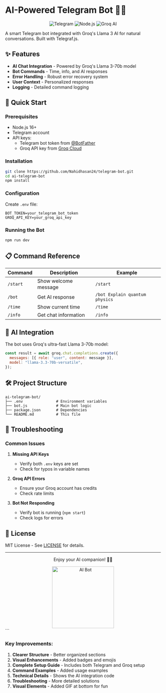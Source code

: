 # AI-Powered Telegram Bot 🤖💬

<div align="center">
  <img src="https://img.shields.io/badge/Telegram-2CA5E0?logo=telegram&logoColor=white" alt="Telegram">
  <img src="https://img.shields.io/badge/Node.js-43853D?logo=node.js&logoColor=white" alt="Node.js">
  <img src="https://img.shields.io/badge/Groq-AI-blueviolet" alt="Groq AI">
</div>

A smart Telegram bot integrated with Groq's Llama 3 AI for natural conversations. Built with Telegraf.js.

## ✨ Features

- **AI Chat Integration** - Powered by Groq's Llama 3-70b model
- **Bot Commands** - Time, info, and AI responses
- **Error Handling** - Robust error recovery system
- **User Context** - Personalized responses
- **Logging** - Detailed command logging

## 🚀 Quick Start

### Prerequisites

- Node.js 16+
- Telegram account
- API keys:
  - Telegram bot token from [@BotFather](https://t.me/BotFather)
  - Groq API key from [Groq Cloud](https://console.groq.com/)

### Installation

```bash
git clone https://github.com/Nahidhasan24/telegram-bot.git
cd ai-telegram-bot
npm install
```

### Configuration

Create `.env` file:

```env
BOT_TOKEN=your_telegram_bot_token
GROQ_API_KEY=your_groq_api_key
```

### Running the Bot

```bash
npm run dev
```

## 📋 Command Reference

| Command  | Description          | Example                        |
| -------- | -------------------- | ------------------------------ |
| `/start` | Show welcome message | `/start`                       |
| `/bot`   | Get AI response      | `/bot Explain quantum physics` |
| `/time`  | Show current time    | `/time`                        |
| `/info`  | Get chat information | `/info`                        |

## 🧠 AI Integration

The bot uses Groq's ultra-fast Llama 3-70b model:

```javascript
const result = await groq.chat.completions.create({
  messages: [{ role: "user", content: message }],
  model: "llama-3.3-70b-versatile",
});
```

## 🛠️ Project Structure

```
ai-telegram-bot/
├── .env               # Environment variables
├── bot.js             # Main bot logic
├── package.json       # Dependencies
└── README.md          # This file
```

## 🐛 Troubleshooting

### Common Issues

1. **Missing API Keys**

   - Verify both `.env` keys are set
   - Check for typos in variable names

2. **Groq API Errors**

   - Ensure your Groq account has credits
   - Check rate limits

3. **Bot Not Responding**
   - Verify bot is running (`npm start`)
   - Check logs for errors

## 📜 License

MIT License - See [LICENSE](LICENSE) for details.

---

<div align="center">
  <p>Enjoy your AI companion! 🤖💡</p>
  <img width="200" src="https://media.giphy.com/media/v1.Y2lkPTc5MGI3NjExcDZkOW5iY3VqY2J3NnR4dGJ5Z2J6eW5qY2NtNnBqZzZ1ZzB1eSZlcD12MV9pbnRlcm5hbF9naWZfYnlfaWQmY3Q9Zw/3o7abAHdYvZdBNnGZq/giphy.gif" alt="AI Bot">
</div>
```

### Key Improvements:

1. **Clearer Structure** - Better organized sections
2. **Visual Enhancements** - Added badges and emojis
3. **Complete Setup Guide** - Includes both Telegram and Groq setup
4. **Command Examples** - Added usage examples
5. **Technical Details** - Shows the AI integration code
6. **Troubleshooting** - More detailed solutions
7. **Visual Elements** - Added GIF at bottom for fun
